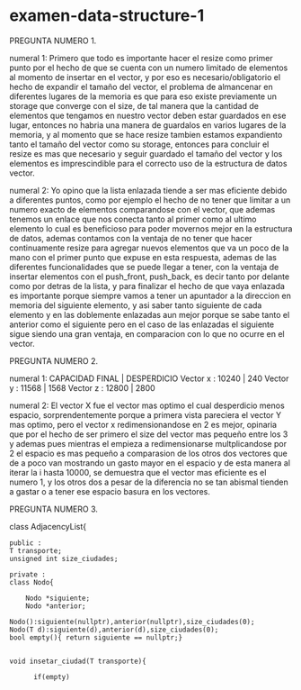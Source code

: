 # examen-data-structure-1

PREGUNTA NUMERO 1.

numeral 1:
Primero que todo es importante hacer el resize como primer punto por el hecho de que se cuenta con un numero limitado de elementos al momento de insertar en el vector, y por eso es necesario/obligatorio el hecho de expandir el tamaño del vector, el problema de almancenar en diferentes lugares de la memoria es que para eso existe previamente un storage que converge con el size, de tal manera que la cantidad de elementos que tengamos en nuestro vector deben estar guardados en ese lugar, entonces no habria una manera de guardalos en varios lugares de la memoria, y al momento que se hace resize tambien estamos expandiento tanto el tamaño del vector como su storage, entonces para concluir el resize es mas que necesario y seguir guardado el tamaño del vector y los elementos es imprescindible para el correcto uso de la estructura de datos vector.

numeral 2:
Yo opino que la lista enlazada tiende a ser mas eficiente debido a diferentes puntos, como por ejemplo el hecho de no tener que limitar a un numero exacto de elementos comparandose con el vector, que ademas tenemos un enlace que nos conecta tanto al primer como al ultimo elemento lo cual es beneficioso para poder movernos mejor en la estructura de datos, ademas contamos con la ventaja de no tener que hacer continuamente resize para agregar nuevos elementos que va un poco de la mano con el primer punto que expuse en esta respuesta, ademas de las diferentes funcionalidades que se puede llegar a tener, con la ventaja de insertar elementos con el push_front, push_back, es decir tanto por delante como por detras de la lista, y para finalizar el hecho de que vaya enlazada es importante porque siempre vamos a tener un apuntador a la direccion en memoria del siguiente elemento, y asi saber tanto siguiente de cada elemento y en las doblemente enlazadas aun mejor porque se sabe tanto el anterior como el siguiente pero en el caso de las enlazadas el siguiente sigue siendo una gran ventaja, en comparacion con lo que no ocurre en el vector.



PREGUNTA NUMERO 2.

numeral 1:
            CAPACIDAD FINAL  |   DESPERDICIO
Vector x :      10240        |       240
Vector y :      11568        |      1568
Vector z :      12800        |      2800


numeral 2:
El vector X fue el vector mas optimo el cual desperdicio menos espacio, sorprendentemente porque a primera vista pareciera el vector Y mas optimo, pero el vector x redimensionandose en 2 es mejor, opinaria que por el hecho de ser primero el size del vector mas pequeño entre los 3 y ademas pues mientras el empieza a redimensionarse multplicandose por 2 el espacio es mas pequeño a comparasion de los otros dos vectores que de a poco van mostrando un gasto mayor en el espacio y de esta manera al iterar la i hasta 10000, se demuestra que el vector mas eficiente es el numero 1, y los otros dos a pesar de la diferencia no se tan abismal tienden a gastar o a tener ese espacio basura en los vectores.



PREGUNTA NUMERO 3.


<typename T>

class AdjacencyList{

    public :         
    T transporte;
    unsigned int size_ciudades;

    private :
    class Nodo{

        Nodo *siguiente;
        Nodo *anterior;

    Nodo():siguiente(nullptr),anterior(nullptr),size_ciudades(0);
    Nodo(T d):siguiente(d),anterior(d),size_ciudades(0);
    bool empty(){ return siguiente == nullptr;}


    void insetar_ciudad(T transporte){

          if(empty)
         

    
     




















